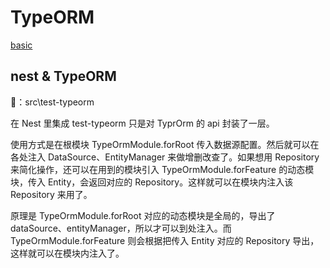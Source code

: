 # TypeORM

[basic](./typeorm-all-feature/README.md)

## nest & TypeORM

🌰：src\test-typeorm

在 Nest 里集成 test-typeorm 只是对 TyprOrm 的 api 封装了一层。

使用方式是在根模块 TypeOrmModule.forRoot 传入数据源配置。然后就可以在各处注入 DataSource、EntityManager 来做增删改查了。如果想用 Repository 来简化操作，还可以在用到的模块引入 TypeOrmModule.forFeature 的动态模块，传入 Entity，会返回对应的 Repository。这样就可以在模块内注入该 Repository 来用了。

原理是 TypeOrmModule.forRoot 对应的动态模块是全局的，导出了 dataSource、entityManager，所以才可以到处注入。而 TypeOrmModule.forFeature 则会根据把传入 Entity 对应的 Repository 导出，这样就可以在模块内注入了。
